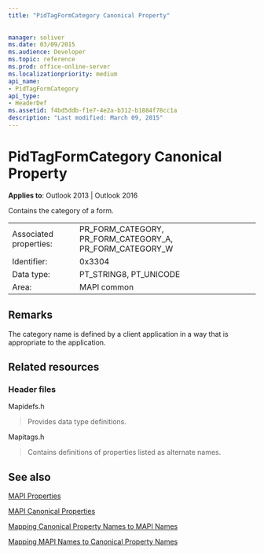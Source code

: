 ```yaml
---
title: "PidTagFormCategory Canonical Property"
 
 
manager: soliver
ms.date: 03/09/2015
ms.audience: Developer
ms.topic: reference
ms.prod: office-online-server
ms.localizationpriority: medium
api_name:
- PidTagFormCategory
api_type:
- HeaderDef
ms.assetid: f4bd5ddb-f1e7-4e2a-b312-b1884f78cc1a
description: "Last modified: March 09, 2015"
---
```


# PidTagFormCategory Canonical Property

  
  
**Applies to**: Outlook 2013 | Outlook 2016 
  
Contains the category of a form. 
  
|||
|:-----|:-----|
|Associated properties:  <br/> |PR_FORM_CATEGORY, PR_FORM_CATEGORY_A, PR_FORM_CATEGORY_W  <br/> |
|Identifier:  <br/> |0x3304  <br/> |
|Data type:  <br/> |PT_STRING8, PT_UNICODE  <br/> |
|Area:  <br/> |MAPI common  <br/> |
   
## Remarks

The category name is defined by a client application in a way that is appropriate to the application. 
  
## Related resources

### Header files

Mapidefs.h
  
> Provides data type definitions.
    
Mapitags.h
  
> Contains definitions of properties listed as alternate names.
    
## See also



[MAPI Properties](mapi-properties.md)
  
[MAPI Canonical Properties](mapi-canonical-properties.md)
  
[Mapping Canonical Property Names to MAPI Names](mapping-canonical-property-names-to-mapi-names.md)
  
[Mapping MAPI Names to Canonical Property Names](mapping-mapi-names-to-canonical-property-names.md)

